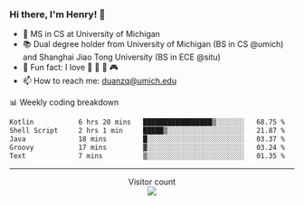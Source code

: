 ### Hi there, I'm Henry! 👋

- 🔭 MS in CS at University of Michigan
- 📚 Dual degree holder from University of Michigan (BS in CS @umich) and Shanghai Jiao Tong University (BS in ECE @situ)
- 🍁 Fun fact: I love 📸 🏓 🍜 🎮
- 📫 How to reach me: [duanzq@umich.edu](mailto:duanzq@umich.edu)

📊 Weekly coding breakdown
<!--START_SECTION:waka-->

```txt
Kotlin           6 hrs 20 mins   █████████████████▒░░░░░░░   68.75 %
Shell Script     2 hrs 1 min     █████▒░░░░░░░░░░░░░░░░░░░   21.87 %
Java             18 mins         █░░░░░░░░░░░░░░░░░░░░░░░░   03.37 %
Groovy           17 mins         ▓░░░░░░░░░░░░░░░░░░░░░░░░   03.24 %
Text             7 mins          ▒░░░░░░░░░░░░░░░░░░░░░░░░   01.35 %
```

<!--END_SECTION:waka-->

***
<p align="center"> 
  Visitor count<br>
  <img src="https://profile-counter.glitch.me/zlzq-duanzq/count.svg" />
</p>

<!-- ![Henry Duan's GitHub stats](https://github-readme-stats.vercel.app/api?username=zlzq-duanzq&show_icons=true)

![trophy](https://github-profile-trophy.vercel.app/?username=zlzq-duanzq&column=7)

[![Top Langs](https://github-readme-stats.vercel.app/api/top-langs/?username=zlzq-duanzq&layout=compact)](https://github.com/zlzq-duanzq/github-readme-stats) -->

